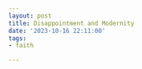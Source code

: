 ```yaml
---
layout: post
title: Disappointment and Modernity
date: '2023-10-16 22:11:00'
tags:
- faith

---
```


